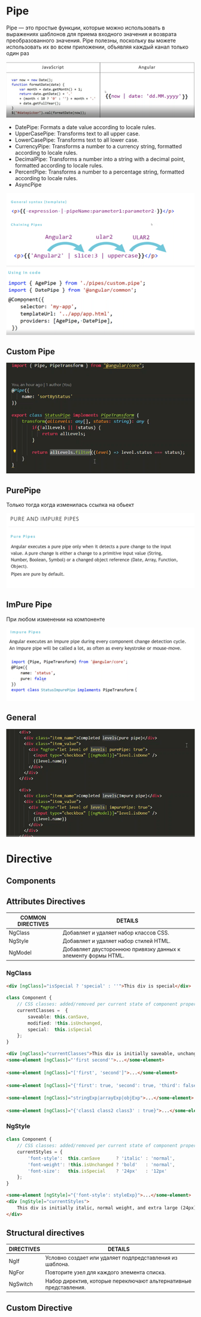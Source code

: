 # Pipe

Pipe — это простые функции, которые можно использовать в выражениях шаблонов для приема входного значения и возврата преобразованного значения. Pipe полезны, поскольку вы можете использовать их во всем приложении, объявляя каждый канал только один раз

![img_32.png](img_32.png)

- DatePipe: Formats a date value according to locale rules.
- UpperCasePipe: Transforms text to all upper case.
- LowerCasePipe: Transforms text to all lower case.
- CurrencyPipe: Transforms a number to a currency string, formatted according to locale rules.
- DecimalPipe: Transforms a number into a string with a decimal point, formatted according to locale rules.
- PercentPipe: Transforms a number to a percentage string, formatted according to locale rules.
- AsyncPipe 

![img_33.png](img_33.png)
![img_34.png](img_34.png)

## Custom Pipe

![img_35.png](img_35.png)

## PurePipe

Только тогда когда изменилась ссылка на обьект

![img_36.png](img_36.png)

## ImPure Pipe
При любом изменении на компоненте

![img_37.png](img_37.png)

## General

![img_38.png](img_38.png)

# Directive

## Components
## Attributes Directives


| COMMON DIRECTIVES | DETAILS                                 |
| ---- |-----------------------------------------|
| NgClass | Добавляет и удаляет набор классов CSS.  |
| NgStyle |           Добавляет и удаляет набор стилей HTML.                              | 
| NgModel |       Добавляет двустороннюю привязку данных к элементу формы HTML.                                  |

### NgClass

```html
<div [ngClass]="isSpecial ? 'special' : ''">This div is special</div>
```

```typescript
class Component {
    // CSS classes: added/removed per current state of component properties
    currentClasses =  {
        saveable: this.canSave,
        modified: !this.isUnchanged,
        special:  this.isSpecial
    };
}
```
```html
<div [ngClass]="currentClasses">This div is initially saveable, unchanged, and special.</div>
<some-element [ngClass]="'first second'">...</some-element>

<some-element [ngClass]="['first', 'second']">...</some-element>

<some-element [ngClass]="{'first': true, 'second': true, 'third': false}">...</some-element>

<some-element [ngClass]="stringExp|arrayExp|objExp">...</some-element>

<some-element [ngClass]="{'class1 class2 class3' : true}">...</some-element>
```

###  NgStyle 

```typescript
class Component {
    // CSS classes: added/removed per current state of component properties
    currentStyles = {
        'font-style':  this.canSave      ? 'italic' : 'normal',
        'font-weight': !this.isUnchanged ? 'bold'   : 'normal',
        'font-size':   this.isSpecial    ? '24px'   : '12px'
    };
}
```
```html
<some-element [ngStyle]="{'font-style': styleExp}">...</some-element>
<div [ngStyle]="currentStyles">
    This div is initially italic, normal weight, and extra large (24px).
</div>
```

## Structural directives


| DIRECTIVES | DETAILS |
| ---- | --- |
| NgIf | Условно создает или удаляет подпредставления из шаблона. |
| NgFor| Повторите узел для каждого элемента списка.|
| NgSwitch	| Набор директив, которые переключают альтернативные представления. |


## Custom Directive
